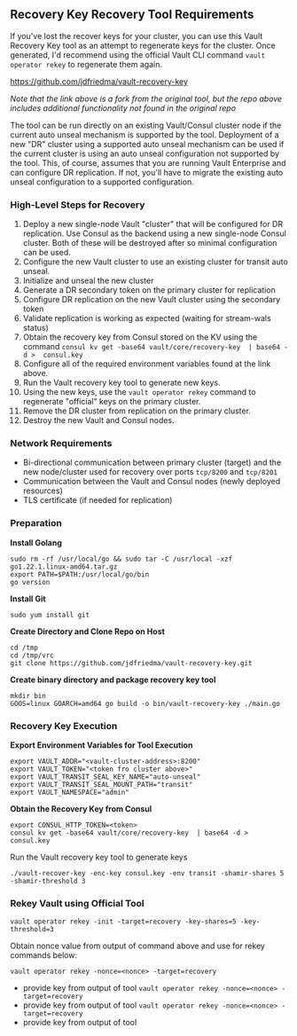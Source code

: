 ## Recovery Key Recovery Tool Requirements
If you've lost the recover keys for your cluster, you can use this Vault Recovery Key tool as an attempt to regenerate keys for the cluster. Once generated, I'd recommend using the official Vault CLI command ```vault operator rekey``` to regenerate them again. 

https://github.com/jdfriedma/vault-recovery-key

_Note that the link above is a fork from the original tool, but the repo above includes additional functionality not found in the original repo_

The tool can be run directly on an existing Vault/Consul cluster node if the current auto unseal mechanism is supported by the tool. Deployment of a new "DR" cluster using a supported auto unseal mechanism can be used if the current cluster is using an auto unseal configuration not supported by the tool. This, of course, assumes that you are running Vault Enterprise and can configure DR replication. If not, you'll have to migrate the existing auto unseal configuration to a supported configuration.

### High-Level Steps for Recovery
1. Deploy a new single-node Vault "cluster" that will be configured for DR replication. Use Consul as the backend using a new single-node Consul cluster. Both of these will be destroyed after so minimal configuration can be used.
2. Configure the new Vault cluster to use an existing cluster for transit auto unseal. 
3. Initialize and unseal the new cluster
4. Generate a DR secondary token on the primary cluster for replication
5. Configure DR replication on the new Vault cluster using the secondary token
6. Validate replication is working as expected (waiting for stream-wals status)
7. Obtain the recovery key from Consul stored on the KV using the command ```consul kv get -base64 vault/core/recovery-key  | base64 -d >  consul.key```
8. Configure all of the required environment variables found at the link above.
9. Run the Vault recovery key tool to generate new keys.
10. Using the new keys, use the ```vault operator rekey``` command to regenerate "official" keys on the primary cluster.
11. Remove the DR cluster from replication on the primary cluster.
12. Destroy the new Vault and Consul nodes.

### Network Requirements

* Bi-directional communication between primary cluster (target) and the new node/cluster used for recovery over ports ```tcp/8200``` and ```tcp/8201```
* Communication between the Vault and Consul nodes (newly deployed resources)
* TLS certificate (if needed for replication)

### Preparation

**Install Golang**
```
sudo rm -rf /usr/local/go && sudo tar -C /usr/local -xzf go1.22.1.linux-amd64.tar.gz
export PATH=$PATH:/usr/local/go/bin
go version
```

**Install Git**

```sudo yum install git```

**Create Directory and Clone Repo on Host**
```
cd /tmp
cd /tmp/vrc
git clone https://github.com/jdfriedma/vault-recovery-key.git
```

**Create binary directory and package recovery key tool**
```
mkdir bin
GOOS=linux GOARCH=amd64 go build -o bin/vault-recovery-key ./main.go
```

### Recovery Key Execution

**Export Environment Variables for Tool Execution**
```
export VAULT_ADDR="<vault-cluster-address>:8200"
export VAULT_TOKEN="<token fro cluster above>"
export VAULT_TRANSIT_SEAL_KEY_NAME="auto-unseal"
export VAULT_TRANSIT_SEAL_MOUNT_PATH="transit"
export VAULT_NAMESPACE="admin"
```

**Obtain the Recovery Key from Consul**
```
export CONSUL_HTTP_TOKEN=<token>
consul kv get -base64 vault/core/recovery-key  | base64 -d >  consul.key
```

Run the Vault recovery key tool to generate keys

```./vault-recover-key -enc-key consul.key -env transit -shamir-shares 5 -shamir-threshold 3```


### Rekey Vault using Official Tool

```vault operator rekey -init -target=recovery -key-shares=5 -key-threshold=3```

Obtain nonce value from output of command above and use for rekey commands below:

```vault operator rekey -nonce=<nonce> -target=recovery```
 - provide key from output of tool
```vault operator rekey -nonce=<nonce> -target=recovery```
 - provide key from output of tool
```vault operator rekey -nonce=<nonce> -target=recovery```
 - provide key from output of tool